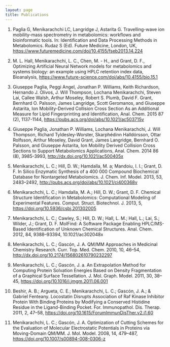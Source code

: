 ```yaml
---
layout: page
title: Publications
---
```

1. Paglia G, Menikarachchi LC, Langridge J, Astarita G. Travelling-wave ion mobility-mass spectrometry in metabolomics: workflows and bioinformatic tools. In: Identification and Data Processing Methods in Metabolomics. Rudaz S (Ed). Future Medicine, London, UK, <https://www.futuremedicine.com/doi/10.4155/fseb2013.14.224>

2. M.  L. Hall, Menikarachchi, L. C., Chen, M. - H., and Grant, D. F., Optimizing Artificial Neural Network models for metabolomics and systems biology: an example using HPLC retention index data, Bioanalysis, <https://www.future-science.com/doi/abs/10.4155/bio.15.1>

3. Giuseppe Paglia, Peggi Angel, Jonathan P. Williams, Keith Richardson, Hernando J. Olivos, J. Will Thompson, Lochana Menikarachchi, Steven Lai, Callee Walsh, Arthur Moseley, Robert S. Plumb, David F. Grant, Bernhard O. Palsson, James Langridge, Scott Geromanos, and Giuseppe Astarita, Ion Mobility-Derived Collision Cross Section As an Additional Measure for Lipid Fingerprinting and Identification, Anal. Chem. 2015 87 (2), 1137-1144, <https://pubs.acs.org/doi/abs/10.1021/ac503715v>

4. Giuseppe Paglia, Jonathan P. Williams, Lochana Menikarachchi, J. Will Thompson, Richard Tyldesley-Worster, Skarphédinn Halldórsson, Ottar Rolfsson, Arthur Moseley, David Grant, James Langridge, Bernhard O. Palsson, and Giuseppe Astarita, Ion Mobility Derived Collision Cross Sections to Support Metabolomics Applications, Anal. Chem. 2014 86 (8), 3985-3993, <http://dx.doi.org/10.1021/ac500405x>

5. Menikarachchi, L. C.; Hill, D. W.; Hamdalla, M. a; Mandoiu, I. I.; Grant, D. F. In Silico Enzymatic Synthesis of a 400 000 Compound Biochemical Database for Nontargeted Metabolomics. J. Chem. Inf. Model. 2013, 53, 2483–2492, <http://pubs.acs.org/doi/abs/10.1021/ci400368v>

6. Menikarachchi, L. C.; Hamdalla, M. A.; Hill, D. W.; Grant, D. F. Chemical Structure Identification in Metabolomics: Computational Modeling of Experimental Features. Comput. Struct. Biotechnol. J. 2013, 5, <https://doi.org/10.5936/csbj.201302005>

7. Menikarachchi, L. C.; Cawley, S.; Hill, D. W.; Hall, L. M.; Hall, L.; Lai, S.; Wilder, J.; Grant, D. F. MolFind: A Software Package Enabling HPLC/MS-Based Identification of Unknown Chemical Structures. Anal. Chem. 2012, 84, 9388–93394, 10.1021/ac302048x

8. Menikarachchi, L. C.; Gascón, J. A. QM/MM Approaches in Medicinal Chemistry Research. Curr. Top. Med. Chem. 2010, 10, 46–54, <http://dx.doi.org/10.2174/156802610790232297>

9. Menikarachchi, L. C.; Gascón, J. a. An Extrapolation Method for Computing Protein Solvation Energies Based on Density Fragmentation of a Graphical Surface Tessellation. J. Mol. Graph. Model. 2011, 30, 38–45, <https://doi.org/10.1016/j.jmgm.2011.06.001>

10. Beshir, A. B.; Argueta, C. E.; Menikarachchi, L. C.; Gascón, J. A.; & Gabriel Fenteany. Locostatin Disrupts Association of Raf Kinase Inhibitor Protein With Binding Proteins by Modifying a Conserved Histidine Residue in the Ligand-Binding Pocket. For. Immunopathol. Dis. Therap. 2011, 2, 47–58, <https://doi.org/10.1615/ForumImmunDisTher.v2.i1.60>

11. Menikarachchi, L. C.; Gascón, J. A. Optimization of Cutting Schemes for the Evaluation of Molecular Electrostatic Potentials in Proteins via Moving-Domain QM/MM. J. Mol. Model. 2008, 14, 479–487, <https://doi.org/10.1007/s00894-008-0306-z>

